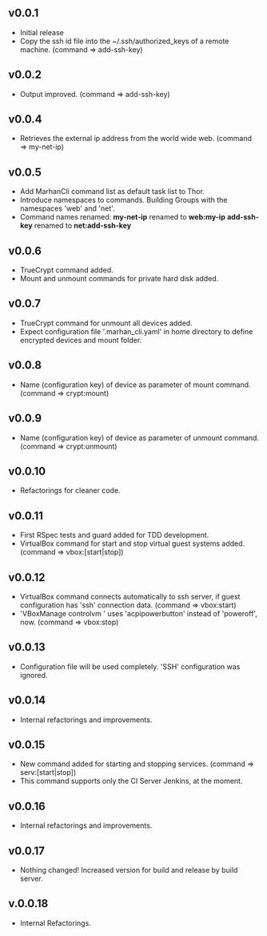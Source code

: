 ## v0.0.1

* Initial release
* Copy the ssh id file into the ~/.ssh/authorized_keys of a remote machine. (command => add-ssh-key)

## v0.0.2

* Output improved. (command => add-ssh-key)

## v0.0.4

* Retrieves the external ip address from the world wide web. (command => my-net-ip)

## v0.0.5

* Add MarhanCli command list as default task list to Thor.
* Introduce namespaces to commands. Building Groups with the namespaces 'web' and 'net'.
* Command names renamed:
    **my-net-ip** renamed to **web:my-ip**
    **add-ssh-key** renamed to **net:add-ssh-key**

## v0.0.6

* TrueCrypt command added.
* Mount and unmount commands for private hard disk added.

## v0.0.7

* TrueCrypt command for unmount all devices added.
* Expect configuration file '.marhan_cli.yaml' in home directory to define encrypted devices and mount folder.

## v0.0.8

* Name (configuration key) of device as parameter of mount command. (command => crypt:mount)

## v0.0.9

* Name (configuration key) of device as parameter of unmount command. (command => crypt:unmount)

## v0.0.10

* Refactorings for cleaner code.

## v0.0.11

* First RSpec tests and guard added for TDD development.
* VirtualBox command for start and stop virtual guest systems added. (command => vbox:[start|stop])

## v0.0.12

* VirtualBox command connects automatically to ssh server, if guest configuration has 'ssh' connection data. (command => vbox:start)
* 'VBoxManage controlvm ' uses 'acpipowerbutton' instead of 'poweroff', now. (command => vbox:stop)

## v0.0.13

* Configuration file will be used completely. 'SSH' configuration was ignored.

## v0.0.14

* Internal refactorings and improvements.

## v0.0.15

* New command added for starting and stopping services. (command => serv:[start|stop])
* This command supports only the CI Server Jenkins, at the moment.

## v0.0.16

* Internal refactorings and improvements.

## v0.0.17

* Nothing changed! Increased version for build and release by build server.

## v.0.0.18

* Internal Refactorings.
